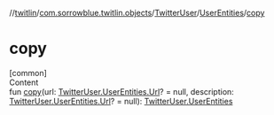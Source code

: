 //[twitlin](../../../index.md)/[com.sorrowblue.twitlin.objects](../../index.md)/[TwitterUser](../index.md)/[UserEntities](index.md)/[copy](copy.md)



# copy  
[common]  
Content  
fun [copy](copy.md)(url: [TwitterUser.UserEntities.Url](-url/index.md)? = null, description: [TwitterUser.UserEntities.Url](-url/index.md)? = null): [TwitterUser.UserEntities](index.md)  



